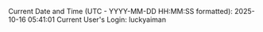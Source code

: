 Current Date and Time (UTC - YYYY-MM-DD HH:MM:SS formatted): 2025-10-16 05:41:01
Current User's Login: luckyaiman
